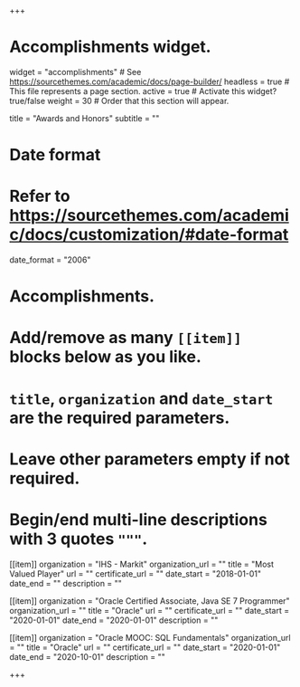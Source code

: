 +++
# Accomplishments widget.
widget = "accomplishments"  # See https://sourcethemes.com/academic/docs/page-builder/
headless = true  # This file represents a page section.
active = true  # Activate this widget? true/false
weight = 30  # Order that this section will appear.

title = "Awards and Honors"
subtitle = ""

# Date format
#   Refer to https://sourcethemes.com/academic/docs/customization/#date-format
date_format = "2006"

# Accomplishments.
#   Add/remove as many `[[item]]` blocks below as you like.
#   `title`, `organization` and `date_start` are the required parameters.
#   Leave other parameters empty if not required.
#   Begin/end multi-line descriptions with 3 quotes `"""`.

[[item]]
  organization = "IHS - Markit"
  organization_url = ""
  title = "Most Valued Player"
  url = ""
  certificate_url = ""
  date_start = "2018-01-01"
  date_end = ""
  description = ""

[[item]]
  organization = "Oracle Certified Associate, Java SE 7 Programmer"
  organization_url = ""
  title = "Oracle"
  url = ""
  certificate_url = ""
  date_start = "2020-01-01"
  date_end = "2020-01-01"
  description = ""

[[item]]
  organization = "Oracle MOOC: SQL Fundamentals"
  organization_url = ""
  title = "Oracle"
  url = ""
  certificate_url = ""
  date_start = "2020-01-01"
  date_end = "2020-10-01"
  description = ""


+++
